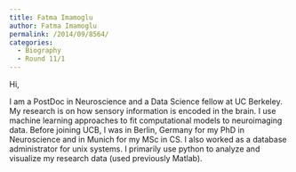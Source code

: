 ```yaml
---
title: Fatma Imamoglu
author: Fatma Imamoglu
permalink: /2014/09/8564/
categories:
  - Biography
  - Round 11/1
---
```

Hi,

I am a PostDoc in Neuroscience and a Data Science fellow at UC Berkeley. My research is on how sensory information is encoded in the brain. I use machine learning approaches to fit computational models to neuroimaging data. Before joining UCB, I was in Berlin, Germany for my PhD in Neuroscience and in Munich for my MSc in CS. I also worked as a database administrator for unix systems. I primarily use python to analyze and visualize my research data (used previously Matlab).
